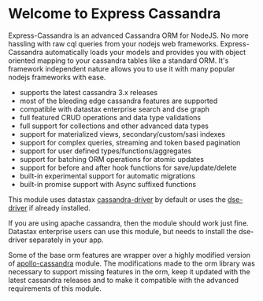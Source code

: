 # Welcome to Express Cassandra

Express-Cassandra is an advanced Cassandra ORM for NodeJS. No more hassling with raw cql queries from your nodejs web frameworks. Express-Cassandra automatically loads your models and provides you with object oriented mapping to your cassandra tables like a standard ORM. It's framework independent nature allows you to use it with many popular nodejs frameworks with ease.

* supports the latest cassandra 3.x releases
* most of the bleeding edge cassandra features are supported
* compatible with datastax enterprise search and dse graph
* full featured CRUD operations and data type validations
* full support for collections and other advanced data types
* support for materialized views, secondary/custom/sasi indexes
* support for complex queries, streaming and token based pagination
* support for user defined types/functions/aggregates
* support for batching ORM operations for atomic updates
* support for before and after hook functions for save/update/delete
* built-in experimental support for automatic migrations
* built-in promise support with Async suffixed functions

This module uses datastax [cassandra-driver](https://github.com/datastax/nodejs-driver) by default or uses the [dse-driver](https://github.com/datastax/nodejs-driver-dse) if already installed.

If you are using apache cassandra, then the module should work just fine. Datastax enterprise users can use this module, but needs to install the dse-driver separately in your app.

Some of the base orm features are wrapper over a highly modified version of [apollo-cassandra](https://github.com/3logic/apollo-cassandra) module. The modifications made to the orm library was necessary to support missing features in the orm, keep it updated with the latest cassandra releases and to make it compatible with the advanced requirements of this module.
